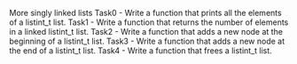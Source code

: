 More singly linked lists
Task0 - Write a function that prints all the elements of a listint_t list.
Task1 - Write a function that returns the number of elements in a linked listint_t list.
Task2 - Write a function that adds a new node at the beginning of a listint_t list.
Task3 - Write a function that adds a new node at the end of a listint_t list.
Task4 - Write a function that frees a listint_t list.
